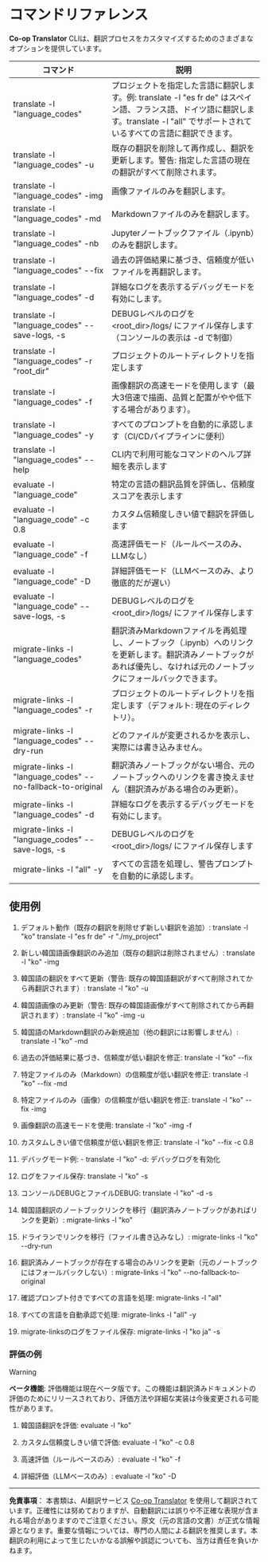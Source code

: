 <!--
CO_OP_TRANSLATOR_METADATA:
{
  "original_hash": "a6cddf5e9648ef0bba0de7eb07e74cf1",
  "translation_date": "2025-10-15T02:38:05+00:00",
  "source_file": "getting_started/command-reference.md",
  "language_code": "ja"
}
-->
# コマンドリファレンス

**Co-op Translator** CLIは、翻訳プロセスをカスタマイズするためのさまざまなオプションを提供しています。

コマンド                                       | 説明
----------------------------------------------|-------------------------------------------------------------------------------------------------------------------------------------------------------------------------------------------------------
translate -l "language_codes"                 | プロジェクトを指定した言語に翻訳します。例: translate -l "es fr de" はスペイン語、フランス語、ドイツ語に翻訳します。translate -l "all" でサポートされているすべての言語に翻訳できます。
translate -l "language_codes" -u              | 既存の翻訳を削除して再作成し、翻訳を更新します。警告: 指定した言語の現在の翻訳がすべて削除されます。
translate -l "language_codes" -img            | 画像ファイルのみを翻訳します。
translate -l "language_codes" -md             | Markdownファイルのみを翻訳します。
translate -l "language_codes" -nb             | Jupyterノートブックファイル（.ipynb）のみを翻訳します。
translate -l "language_codes" --fix           | 過去の評価結果に基づき、信頼度が低いファイルを再翻訳します。
translate -l "language_codes" -d              | 詳細なログを表示するデバッグモードを有効にします。
translate -l "language_codes" --save-logs, -s | DEBUGレベルのログを <root_dir>/logs/ にファイル保存します（コンソールの表示は -d で制御）
translate -l "language_codes" -r "root_dir"   | プロジェクトのルートディレクトリを指定します
translate -l "language_codes" -f              | 画像翻訳の高速モードを使用します（最大3倍速で描画、品質と配置がやや低下する場合があります）。
translate -l "language_codes" -y              | すべてのプロンプトを自動的に承認します（CI/CDパイプラインに便利）
translate -l "language_codes" --help          | CLI内で利用可能なコマンドのヘルプ詳細を表示します
evaluate -l "language_code"                  | 特定の言語の翻訳品質を評価し、信頼度スコアを表示します
evaluate -l "language_code" -c 0.8           | カスタム信頼度しきい値で翻訳を評価します
evaluate -l "language_code" -f               | 高速評価モード（ルールベースのみ、LLMなし）
evaluate -l "language_code" -D               | 詳細評価モード（LLMベースのみ、より徹底的だが遅い）
evaluate -l "language_code" --save-logs, -s  | DEBUGレベルのログを <root_dir>/logs/ にファイル保存します
migrate-links -l "language_codes"             | 翻訳済みMarkdownファイルを再処理し、ノートブック（.ipynb）へのリンクを更新します。翻訳済みノートブックがあれば優先し、なければ元のノートブックにフォールバックできます。
migrate-links -l "language_codes" -r          | プロジェクトのルートディレクトリを指定します（デフォルト: 現在のディレクトリ）。
migrate-links -l "language_codes" --dry-run   | どのファイルが変更されるかを表示し、実際には書き込みません。
migrate-links -l "language_codes" --no-fallback-to-original | 翻訳済みノートブックがない場合、元のノートブックへのリンクを書き換えません（翻訳済みがある場合のみ更新）。
migrate-links -l "language_codes" -d          | 詳細なログを表示するデバッグモードを有効にします。
migrate-links -l "language_codes" --save-logs, -s | DEBUGレベルのログを <root_dir>/logs/ にファイル保存します
migrate-links -l "all" -y                      | すべての言語を処理し、警告プロンプトを自動的に承認します。

## 使用例

  1. デフォルト動作（既存の翻訳を削除せず新しい翻訳を追加）:   translate -l "ko"    translate -l "es fr de" -r "./my_project"

  2. 新しい韓国語画像翻訳のみ追加（既存の翻訳は削除されません）:    translate -l "ko" -img

  3. 韓国語の翻訳をすべて更新（警告: 既存の韓国語翻訳がすべて削除されてから再翻訳されます）:    translate -l "ko" -u

  4. 韓国語画像のみ更新（警告: 既存の韓国語画像がすべて削除されてから再翻訳されます）:    translate -l "ko" -img -u

  5. 韓国語のMarkdown翻訳のみ新規追加（他の翻訳には影響しません）:    translate -l "ko" -md

  6. 過去の評価結果に基づき、信頼度が低い翻訳を修正: translate -l "ko" --fix

  7. 特定ファイルのみ（Markdown）の信頼度が低い翻訳を修正: translate -l "ko" --fix -md

  8. 特定ファイルのみ（画像）の信頼度が低い翻訳を修正: translate -l "ko" --fix -img

  9. 画像翻訳の高速モードを使用:    translate -l "ko" -img -f

  10. カスタムしきい値で信頼度が低い翻訳を修正: translate -l "ko" --fix -c 0.8

  11. デバッグモード例: - translate -l "ko" -d: デバッグログを有効化
  12. ログをファイル保存: translate -l "ko" -s
  13. コンソールDEBUGとファイルDEBUG: translate -l "ko" -d -s

  14. 韓国語翻訳のノートブックリンクを移行（翻訳済みノートブックがあればリンクを更新）:    migrate-links -l "ko"

  15. ドライランでリンクを移行（ファイル書き込みなし）:    migrate-links -l "ko" --dry-run

  16. 翻訳済みノートブックが存在する場合のみリンクを更新（元のノートブックにはフォールバックしない）:    migrate-links -l "ko" --no-fallback-to-original

  17. 確認プロンプト付きですべての言語を処理:    migrate-links -l "all"

  18. すべての言語を自動承認で処理:    migrate-links -l "all" -y
  19. migrate-linksのログをファイル保存:    migrate-links -l "ko ja" -s

### 評価の例

> [!WARNING]  
> **ベータ機能**: 評価機能は現在ベータ版です。この機能は翻訳済みドキュメントの評価のためにリリースされており、評価方法や詳細な実装は今後変更される可能性があります。

  1. 韓国語翻訳を評価: evaluate -l "ko"

  2. カスタム信頼度しきい値で評価: evaluate -l "ko" -c 0.8

  3. 高速評価（ルールベースのみ）: evaluate -l "ko" -f

  4. 詳細評価（LLMベースのみ）: evaluate -l "ko" -D

---

**免責事項**：
本書類は、AI翻訳サービス [Co-op Translator](https://github.com/Azure/co-op-translator) を使用して翻訳されています。正確性には努めておりますが、自動翻訳には誤りや不正確な表現が含まれる場合がありますのでご注意ください。原文（元の言語の文書）が正式な情報源となります。重要な情報については、専門の人間による翻訳を推奨します。本翻訳の利用によって生じたいかなる誤解や誤認についても、当方は責任を負いかねます。